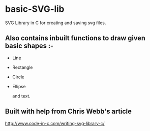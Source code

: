 # basic-SVG-lib
SVG Library in C for creating and saving svg files.


## Also contains inbuilt functions to draw given basic shapes :-

- Line
- Rectangle
- Circle
- Ellipse

  and text.

## Built with help from Chris Webb's article
http://www.code-in-c.com/writing-svg-library-c/
